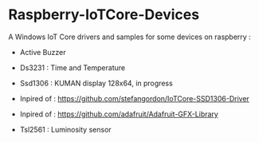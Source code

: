 # Raspberry-IoTCore-Devices
A Windows IoT Core drivers and samples for some devices on raspberry : 

- Active Buzzer

- Ds3231 : Time and Temperature

- Ssd1306 : KUMAN display 128x64, in progress
 - Inpired of  : https://github.com/stefangordon/IoTCore-SSD1306-Driver
 - Inpired of  : https://github.com/adafruit/Adafruit-GFX-Library

- Tsl2561 : Luminosity sensor
